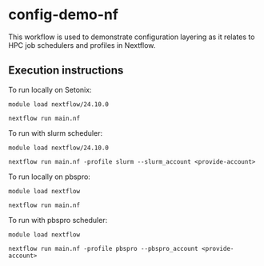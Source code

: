 # config-demo-nf

This workflow is used to demonstrate configuration layering as it relates to HPC job schedulers and profiles in Nextflow. 

## Execution instructions

To run locally on Setonix: 
```
module load nextflow/24.10.0

nextflow run main.nf 
```

To run with slurm scheduler: 
```
module load nextflow/24.10.0

nextflow run main.nf -profile slurm --slurm_account <provide-account>
```

To run locally on pbspro: 
```
module load nextflow

nextflow run main.nf 
```

To run with pbspro scheduler: 
```
module load nextflow

nextflow run main.nf -profile pbspro --pbspro_account <provide-account>
```



